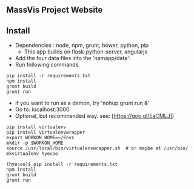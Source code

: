 MassVis Project Website
-------


Install
-------
- Dependencies : node, npm, grunt, bower, python, pip
  * This app builds on flask-python-server, angularjs
- Add the four data files into the 'namapp/data':
- Run following commands.
```
pip install -r requirements.txt
npm install
grunt build
grunt run
```
- if you want to run as a demon, try 'nohup grunt run &'
- Go to: localhost:3000.
- Optional, but recommended way. see: [https://goo.gl/EaCMLJ])
```
pip install virtualenv
pip install virtualenvwrapper
export WORKON_HOME=~/Envs
mkdir -p $WORKON_HOME
source /usr/local/bin/virtualenvwrapper.sh  # or maybe at /usr/bin/
mkvirtualenv hyecoo

(hyecoo)$ pip install -r requirements.txt
npm install
grunt build
grunt run  
```
